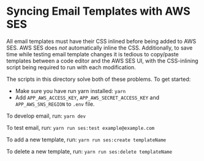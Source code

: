 # Syncing Email Templates with AWS SES

All email templates must have their CSS inlined before being added to AWS SES. AWS SES does _not_ automatically inline the CSS. Additionally, to save time while testing email template changes it is tedious to copy/paste templates between a code editor and the AWS SES UI, with the CSS-inlining script being required to run with each modification.

The scripts in this directory solve both of these problems. To get started:

- Make sure you have run yarn installed: `yarn`
- Add `APP_AWS_ACCESS_KEY`, `APP_AWS_SECRET_ACCESS_KEY` and `APP_AWS_SNS_REGION` to `.env` file.

To develop email, run:
`yarn dev`

To test email, run:
`yarn run ses:test example@example.com`

To add a new template, run:
`yarn run ses:create templateName`

To delete a new template, run:
`yarn run ses:delete templateName`
